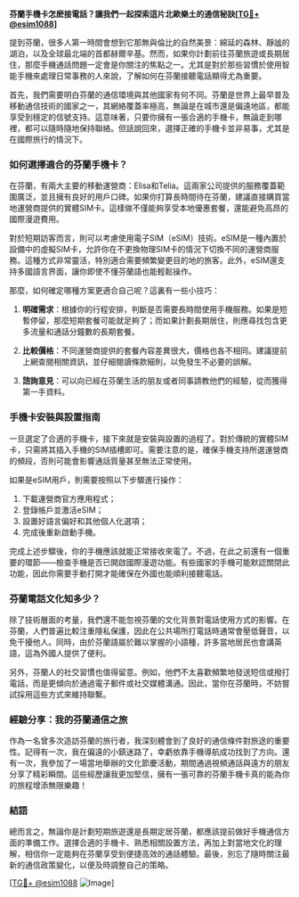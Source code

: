 **芬蘭手機卡怎麽接電話？讓我們一起探索這片北歐樂土的通信秘訣[[TG💪+ @esim1088](https://t.me/s/esim1088)]**

提到芬蘭，很多人第一時間會想到它那無與倫比的自然美景：綿延的森林、靜謐的湖泊，以及全球最北端的首都赫爾辛基。然而，如果你計劃前往芬蘭旅遊或長期居住，那麼手機通話問題一定會是你關注的焦點之一。尤其是對於那些習慣於使用智能手機來處理日常事務的人來說，了解如何在芬蘭接聽電話顯得尤為重要。

首先，我們需要明白芬蘭的通信環境與其他國家有何不同。芬蘭是世界上最早普及移動通信技術的國家之一，其網絡覆蓋率極高，無論是在城市還是偏遠地區，都能享受到穩定的信號支持。這意味著，只要你擁有一張合適的手機卡，無論走到哪裡，都可以隨時隨地保持聯絡。但話說回來，選擇正確的手機卡並非易事，尤其是在國際旅行的情況下。

### 如何選擇適合的芬蘭手機卡？

在芬蘭，有兩大主要的移動運營商：Elisa和Telia。這兩家公司提供的服務覆蓋範圍廣泛，並且擁有良好的用戶口碑。如果你打算長時間待在芬蘭，建議直接購買當地運營商提供的實體SIM卡。這樣做不僅能夠享受本地優惠套餐，還能避免高昂的國際漫遊費用。

對於短期訪客而言，則可以考慮使用電子SIM（eSIM）技術。eSIM是一種內置於設備中的虛擬SIM卡，允許你在不更換物理SIM卡的情況下切換不同的運營商服務。這種方式非常靈活，特別適合需要頻繁變更目的地的旅客。此外，eSIM還支持多國語言界面，讓你即使不懂芬蘭語也能輕鬆操作。

那麼，如何確定哪種方案更適合自己呢？這裏有一些小技巧：

1. **明確需求**：根據你的行程安排，判斷是否需要長時間使用手機服務。如果是短暫停留，那麼短期套餐可能就足夠了；而如果計劃長期居住，則應尋找包含更多流量和通話分鐘數的長期套餐。
   
2. **比較價格**：不同運營商提供的套餐內容差異很大，價格也各不相同。建議提前上網查閱相關資訊，並仔細閱讀條款細則，以免發生不必要的誤解。

3. **諮詢意見**：可以向已經在芬蘭生活的朋友或者同事請教他們的經驗，從而獲得第一手資料。

### 手機卡安裝與設置指南

一旦選定了合適的手機卡，接下來就是安裝與設置的過程了。對於傳統的實體SIM卡，只需將其插入手機的SIM插槽即可。需要注意的是，確保手機支持所選運營商的頻段，否則可能會影響通話質量甚至無法正常使用。

如果是eSIM用戶，則需要按照以下步驟進行操作：
1. 下載運營商官方應用程式；
2. 登錄帳戶並激活eSIM；
3. 設置好語言偏好和其他個人化選項；
4. 完成後重新啟動手機。

完成上述步驟後，你的手機應該就能正常接收來電了。不過，在此之前還有一個重要的環節——檢查手機是否已開啟國際漫遊功能。有些國家的手機可能默認關閉此功能，因此你需要手動打開才能確保在外國也能順利接聽電話。

### 芬蘭電話文化知多少？

除了技術層面的考量，我們還不能忽視芬蘭的文化背景對電話使用方式的影響。在芬蘭，人們普遍比較注重隱私保護，因此在公共場所打電話時通常會壓低聲音，以免干擾他人。同時，由於芬蘭語屬於難以掌握的小語種，許多當地居民也會講英語，這為外國人提供了便利。

另外，芬蘭人的社交習慣也值得留意。例如，他們不太喜歡頻繁地發送短信或撥打電話，而是更傾向於通過電子郵件或社交媒體溝通。因此，當你在芬蘭時，不妨嘗試採用這些方式來維持聯繫。

### 經驗分享：我的芬蘭通信之旅

作為一名曾多次造訪芬蘭的旅行者，我深刻體會到了良好的通信條件對旅途的重要性。記得有一次，我在偏遠的小鎮迷路了，幸虧依靠手機導航成功找到了方向。還有一次，我參加了一場當地舉辦的文化節慶活動，期間通過視頻通話與遠方的朋友分享了精彩瞬間。這些經歷讓我更加堅信，擁有一張可靠的芬蘭手機卡真的能為你的旅程增添無限樂趣！

### 結語

總而言之，無論你是計劃短期旅遊還是長期定居芬蘭，都應該提前做好手機通信方面的準備工作。選擇合適的手機卡、熟悉相關設置方法，再加上對當地文化的理解，相信你一定能夠在芬蘭享受到便捷高效的通話體驗。最後，別忘了隨時關注最新的通信政策變化，以便及時調整自己的策略。

[[TG💪+ @esim1088](https://t.me/s/esim1088) ![Image](https://i.postimg.cc/4NQfJmqS/Snipaste-2025-05-13-00-14-12.png)]